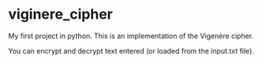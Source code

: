# viginere_cipher

My first project in python. This is an implementation of the Vigenère cipher.

You can encrypt and decrypt text entered (or loaded from the input.txt file).